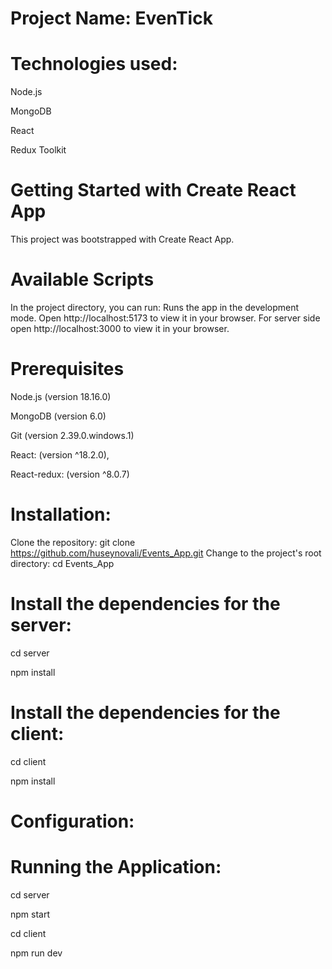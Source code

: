 # Project Name: EvenTick
# Technologies used:
Node.js

MongoDB

React

Redux Toolkit
# Getting Started with Create React App
This project was bootstrapped with Create React App.
# Available Scripts
In the project directory, you can run:
Runs the app in the development mode.
Open http://localhost:5173 to view it in your browser.
For server side open http://localhost:3000 to view it in your browser.
# Prerequisites
Node.js (version 18.16.0)

MongoDB (version 6.0)

Git (version 2.39.0.windows.1)

React: (version ^18.2.0),

React-redux: (version ^8.0.7)
# Installation:
Clone the repository: git clone https://github.com/huseynovali/Events_App.git
Change to the project's root directory: cd Events_App
# Install the dependencies for the server:
cd server

npm install
# Install the dependencies for the client:
cd client

npm install
# Configuration:
# Running the Application:
cd server

npm start

cd client

npm run dev
